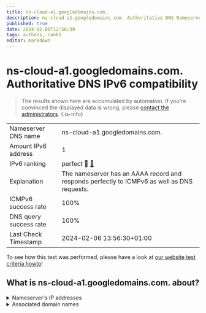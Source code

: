 ```yaml
---
title: ns-cloud-a1.googledomains.com.
description: ns-cloud-a1.googledomains.com. Authoritative DNS Nameserver IPv6 compatibility
published: true
date: 2024-02-06T12:56:30
tags: authdns, rank1
editor: markdown
---
```


# ns-cloud-a1.googledomains.com. Authoritative DNS IPv6 compatibility

> The results shown here are accumulated by automation. If you're convinced the displayed data is wrong, please [contact the administrators](/howto/chat). 
{.is-info}




|   |   |
| - | - |
| Nameserver DNS name | ns-cloud-a1.googledomains.com.
| Amount IPv6 address | 1
| IPv6 ranking | perfect :1st_place_medal: [🔗](/howto/ranking) |
| Explanation | The nameserver has an AAAA record and responds perfectly to ICMPv6 as well as DNS requests. |
| ICMPv6 success rate | 100%|
| DNS query success rate | 100% |
| Last Check Timestamp | 2024-02-06 13:56:30+01:00 |

To see how this test was performed, please have a look at [our website test criteria howto](/howto/testcriteria/authdns)!


## What is ns-cloud-a1.googledomains.com. about?




<details>
<summary>Nameserver's IP addresses</summary>

2001:4860:4802:32::6a

</details>



<details>
<summary>Associated domain names</summary>

kubernetes.io

spotify.com

www.cockroachlabs.com

</details>
